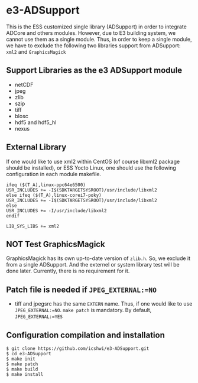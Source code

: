 # e3-ADSupport

This is the ESS customized single library (ADSupport) in order to integrate ADCore and others modules. However, due to E3 building system, we cannot use them as a single module. Thus, in order to keep a single module, we have to exclude the following two libraries support from ADSupport: `xml2` and `GraphicsMagick`


## Support Libraries as the e3 ADSupport module

* netCDF
* jpeg
* zlib
* szip
* tiff
* blosc
* hdf5 and hdf5_hl
* nexus

## External Library 
If one would like to use xml2 within CentOS (of course libxml2 package should be installed), or ESS Yocto Linux, one should use the following configuration in each module makefile. 

```
ifeq ($(T_A),linux-ppc64e6500)
USR_INCLUDES += -I$(SDKTARGETSYSROOT)/usr/include/libxml2
else ifeq ($(T_A),linux-corei7-poky)
USR_INCLUDES += -I$(SDKTARGETSYSROOT)/usr/include/libxml2
else
USR_INCLUDES += -I/usr/include/libxml2
endif

LIB_SYS_LIBS += xml2	
```

## NOT Test GraphicsMagick 
GraphicsMagick has its own up-to-date version of `zlib.h`. So, we exclude it from a single ADSupport. And the externel or system library test will be done later. Currently, there is no requirement for it. 

## Patch file is needed if `JPEG_EXTERNAL:=NO`

* tiff and jpegsrc has the same `EXTERN` name. Thus, if one would like to use `JPEG_EXTERNAL:=NO`. `make patch` is mandatory. By default, `JPEG_EXTERNAL:=YES`

## Configuration compilation and installation

```
$ git clone https://github.com/icshwi/e3-ADSupport.git
$ cd e3-ADSupport
$ make init
$ make patch
$ make build
$ make install 
```
